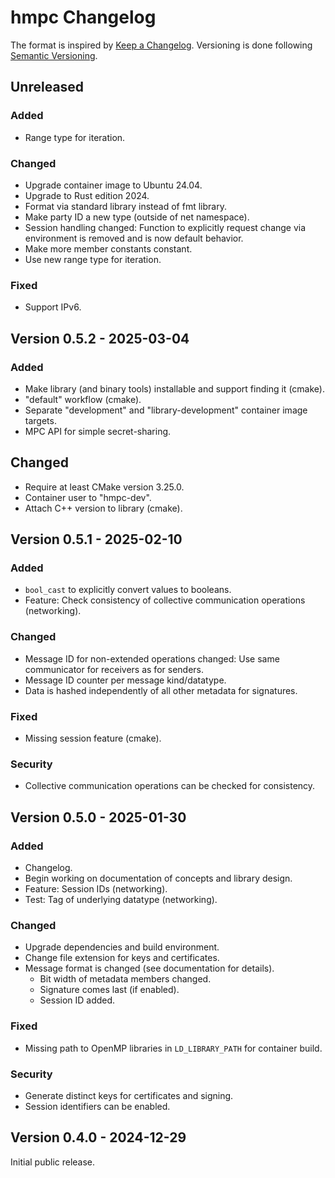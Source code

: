 # hmpc Changelog

The format is inspired by [Keep a Changelog](https://keepachangelog.com/en/1.1.0/).
Versioning is done following [Semantic Versioning](https://semver.org/spec/v2.0.0.html).


## Unreleased

### Added

- Range type for iteration.

### Changed

- Upgrade container image to Ubuntu 24.04.
- Upgrade to Rust edition 2024.
- Format via standard library instead of fmt library.
- Make party ID a new type (outside of net namespace).
- Session handling changed: Function to explicitly request change via environment is removed and is now default behavior.
- Make more member constants constant.
- Use new range type for iteration.

### Fixed

- Support IPv6.


## Version 0.5.2 - 2025-03-04

### Added

- Make library (and binary tools) installable and support finding it (cmake).
- "default" workflow (cmake).
- Separate "development" and "library-development" container image targets.
- MPC API for simple secret-sharing.

## Changed

- Require at least CMake version 3.25.0.
- Container user to "hmpc-dev".
- Attach C++ version to library (cmake).


## Version 0.5.1 - 2025-02-10

### Added

- `bool_cast` to explicitly convert values to booleans.
- Feature: Check consistency of collective communication operations (networking).

### Changed

- Message ID for non-extended operations changed: Use same communicator for receivers as for senders.
- Message ID counter per message kind/datatype.
- Data is hashed independently of all other metadata for signatures.

### Fixed

- Missing session feature (cmake).

### Security

- Collective communication operations can be checked for consistency.


## Version 0.5.0 - 2025-01-30

### Added

- Changelog.
- Begin working on documentation of concepts and library design.
- Feature: Session IDs (networking).
- Test: Tag of underlying datatype (networking).

### Changed

- Upgrade dependencies and build environment.
- Change file extension for keys and certificates.
- Message format is changed (see documentation for details).
    - Bit width of metadata members changed.
    - Signature comes last (if enabled).
    - Session ID added.

### Fixed

- Missing path to OpenMP libraries in `LD_LIBRARY_PATH` for container build.

### Security

- Generate distinct keys for certificates and signing.
- Session identifiers can be enabled.


## Version 0.4.0 - 2024-12-29

Initial public release.
